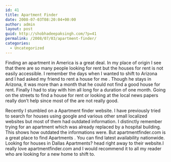 ```yaml
---
id: 41
title: Apartment Finder
date: 2008-07-03T08:20:04+00:00
author: admin
layout: post
guid: http://shobhadeepaksingh.com/?p=41
permalink: /2008/07/03/apartment-finder/
categories:
  - Uncategorized
---
```

Finding an apartment in America is a great deal. In my place of origin I see that there are so many people looking for rent but the houses for rent is not easily accessible. I remember the days when I wanted to shift to Arizona and I had asked my friend to rent a house for me . Though he stays in Arizona, it was more than a month that he could not find a good house for rent. Finally I had to stay with him all long for a duration of one month. Going on the streets to find a house for rent or looking at the local news papers really don&#8217;t help since most of the are not really good. 

Recently I stumbled on a Apartment finder website. I have previously tried to search for houses using google and various other small localized websites but most of them had outdated information. I distinctly remember trying for an apartment which was already replaced by a hospital building. This shows how outdated the informations were. But apartmentfinder.com is a great place to find Apartments . You can find latest availability nationwide. Looking for houses in Dallas Apartments? head right away to their website.I really love apartmentfinder.com and I would recommend it to all my reader who are looking for a new home to shift to.